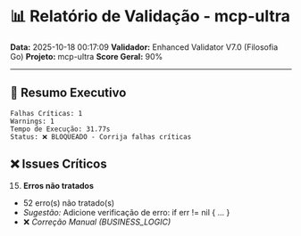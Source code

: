 # 📊 Relatório de Validação - mcp-ultra

**Data:** 2025-10-18 00:17:09
**Validador:** Enhanced Validator V7.0 (Filosofia Go)
**Projeto:** mcp-ultra
**Score Geral:** 90%

---

## 🎯 Resumo Executivo

```
Falhas Críticas: 1
Warnings: 1
Tempo de Execução: 31.77s
Status: ❌ BLOQUEADO - Corrija falhas críticas
```

## ❌ Issues Críticos

15. **Erros não tratados**
   - 52 erro(s) não tratado(s)
   - *Sugestão:* Adicione verificação de erro: if err != nil { ... }
   - ❌ *Correção Manual (BUSINESS_LOGIC)*


